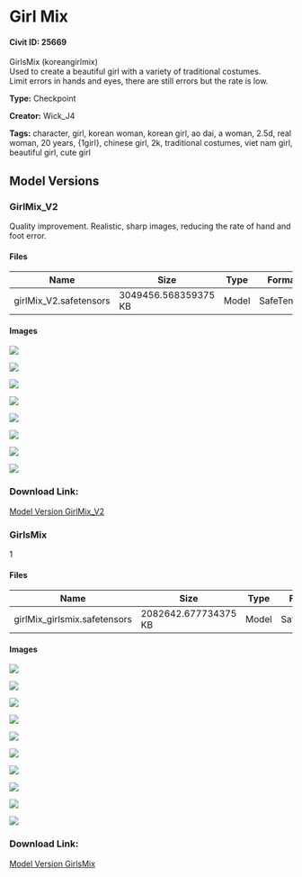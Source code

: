 # Girl Mix

#### Civit ID: 25669

<p>GirlsMix (koreangirlmix)<br />Used to create a beautiful girl with a variety of traditional costumes.<br />Limit errors in hands and eyes, there are still errors but the rate is low.</p>

**Type:** Checkpoint

**Creator:** Wick_J4

**Tags:** character, girl, korean woman, korean girl, ao dai, a woman, 2.5d, real woman, 20 years, {1girl}, chinese girl, 2k, traditional costumes, viet nam girl, beautiful girl, cute girl

## Model Versions

### GirlMix_V2

<p>Quality improvement. Realistic, sharp images, reducing the rate of hand and foot error.</p>

#### Files

| Name | Size | Type | Format | Download Url | AutoV1 | AutoV2 | SHA256 | CRC32 | BLAKE3 |
| --- | --- | --- | --- | --- | --- | --- | --- | --- | --- |
| girlMix_V2.safetensors | 3049456.568359375 KB | Model | SafeTensor | https://civitai.com/api/download/models/72352 | 0C4C983E | 0CFBD6FD12 | 0CFBD6FD128A3A13C4592D7118154AD885E0F276D014E05FAF23FF5BCEAE0D56 | 52C22512 | FF5AAD239048257951A6E2CD8E069462995066581DFAE67F6B85DB2161B481FD |

#### Images

<p><img src="https://image.civitai.com/xG1nkqKTMzGDvpLrqFT7WA/5e46da89-cc15-469a-abed-09cc26a69f7f/width=450/807896.jpeg" /></p>

<p><img src="https://image.civitai.com/xG1nkqKTMzGDvpLrqFT7WA/c3c86012-83cb-4e30-ace2-deae0b9687d5/width=450/807909.jpeg" /></p>

<p><img src="https://image.civitai.com/xG1nkqKTMzGDvpLrqFT7WA/c28adbf1-dd88-4f7d-9ea1-64757dd18d19/width=450/807910.jpeg" /></p>

<p><img src="https://image.civitai.com/xG1nkqKTMzGDvpLrqFT7WA/ce2b73ae-73e5-4698-a530-7d11022151dd/width=450/807911.jpeg" /></p>

<p><img src="https://image.civitai.com/xG1nkqKTMzGDvpLrqFT7WA/d0187687-0546-45a0-8223-055a3c567fb5/width=450/807912.jpeg" /></p>

<p><img src="https://image.civitai.com/xG1nkqKTMzGDvpLrqFT7WA/043b2a47-4a45-48cb-9208-0a176ac52114/width=450/807918.jpeg" /></p>

<p><img src="https://image.civitai.com/xG1nkqKTMzGDvpLrqFT7WA/9d63be08-0a7a-45c0-8b0f-a70c9c27b676/width=450/807919.jpeg" /></p>

<p><img src="https://image.civitai.com/xG1nkqKTMzGDvpLrqFT7WA/9c8e1546-8ee6-41b8-9305-73133dcae350/width=450/807927.jpeg" /></p>

### Download Link:

[Model Version GirlMix_V2](https://civitai.com/api/download/models/72352)

### GirlsMix

<p>1</p>

#### Files

| Name | Size | Type | Format | Download Url | AutoV1 | AutoV2 | SHA256 | CRC32 | BLAKE3 |
| --- | --- | --- | --- | --- | --- | --- | --- | --- | --- |
| girlMix_girlsmix.safetensors | 2082642.677734375 KB | Model | SafeTensor | https://civitai.com/api/download/models/30731 | B742BC35 | BD12A51EF4 | BD12A51EF440B9DCBDBB2DE3CE182FE541B96B8260AE8EBC66FFF29690AD4196 | 543F17E4 | 741B705056EDFBBBE3FA678E065AB20D896B0183E1006066A153C4257F89746D |

#### Images

<p><img src="https://image.civitai.com/xG1nkqKTMzGDvpLrqFT7WA/97cb0cbf-30c1-4e1e-6a03-7d053dcfc700/width=450/349004.jpeg" /></p>

<p><img src="https://image.civitai.com/xG1nkqKTMzGDvpLrqFT7WA/0c23af9a-ea95-4289-08a8-e696dd25ae00/width=450/349023.jpeg" /></p>

<p><img src="https://image.civitai.com/xG1nkqKTMzGDvpLrqFT7WA/82fccba3-3811-44c1-7314-d8b9d35aac00/width=450/349022.jpeg" /></p>

<p><img src="https://image.civitai.com/xG1nkqKTMzGDvpLrqFT7WA/76a9599f-ef17-4f25-19ce-55962e224d00/width=450/349021.jpeg" /></p>

<p><img src="https://image.civitai.com/xG1nkqKTMzGDvpLrqFT7WA/859eb1f4-4f9d-4429-6fa7-642532a86800/width=450/349020.jpeg" /></p>

<p><img src="https://image.civitai.com/xG1nkqKTMzGDvpLrqFT7WA/ebd78d7c-5ff3-4960-03a1-4291fb871400/width=450/349019.jpeg" /></p>

<p><img src="https://image.civitai.com/xG1nkqKTMzGDvpLrqFT7WA/32a53547-d0a2-4a29-f7b0-3791c20d1100/width=450/349018.jpeg" /></p>

<p><img src="https://image.civitai.com/xG1nkqKTMzGDvpLrqFT7WA/bea23782-37f2-4cb8-cf6c-2576a31bd500/width=450/349017.jpeg" /></p>

<p><img src="https://image.civitai.com/xG1nkqKTMzGDvpLrqFT7WA/cda39c04-29b4-4399-4b38-32bdee6ca400/width=450/349016.jpeg" /></p>

<p><img src="https://image.civitai.com/xG1nkqKTMzGDvpLrqFT7WA/ab3ac4af-8215-485c-758e-39087434ad00/width=450/349015.jpeg" /></p>

### Download Link:

[Model Version GirlsMix](https://civitai.com/api/download/models/30731)

